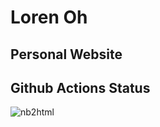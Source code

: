 # Loren Oh

## Personal Website

## Github Actions Status

![nb2html](https://github.com/lorenghoh/lorenghoh.github.io/actions/workflows/deploy.yml/badge.svg)
